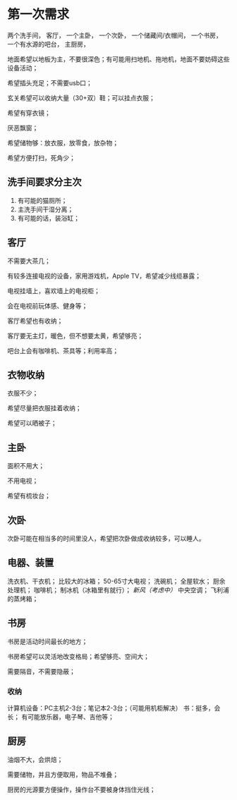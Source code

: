 # 第一次需求

两个洗手间，
客厅，
一个主卧，
一个次卧，
一个储藏间/衣帽间，
一个书房，
一个有水源的吧台，
主厨房，

地面希望以地板为主，不要很深色；有可能用扫地机、拖地机，地面不要妨碍这些设备活动；

希望插头充足；不需要usb口；

玄关希望可以收纳大量（30+双）鞋；可以挂点衣服；

希望有穿衣镜；

厌恶飘窗；

希望储物够：放衣服，放零食，放杂物；

希望方便打扫，死角少；

## 洗手间要求分主次

1. 有可能的猫厕所；
2. 主洗手间干湿分离；
3. 有可能的话，装浴缸；

## 客厅

不需要大茶几；

有较多连接电视的设备，家用游戏机，Apple TV，希望减少线缆暴露；

电视挂墙上，喜欢墙上的电视柜；

会在电视前玩体感、健身等；

客厅希望也有收纳；

客厅要无主灯，暖色，但不想要太黄，希望够亮；

吧台上会有咖啡机、茶具等；利用率高；

## 衣物收纳

衣服不少；

希望尽量把衣服挂着收纳；

希望可以晒被子；

## 主卧

面积不用大；

不用电视；

希望有梳妆台；

## 次卧

次卧可能在相当多的时间里没人，希望把次卧做成收纳较多，可以睡人。

## 电器、装置

洗衣机、干衣机；
比较大的冰箱；
50-65寸大电视；
洗碗机；
全屋软水；
厨余处理机；
咖啡机；
制冰机（冰箱里有就行）；
*新风（考虑中）*
中央空调；
飞利浦的蒸烤箱；

## 书房

书房是活动时间最长的地方；

书房希望可以灵活地改变格局；希望够亮、空间大；

需要隔音，不需要隐蔽；

### 收纳

计算机设备：PC主机2-3台；笔记本2-3台；（可能用机柜解决）
书：挺多，会长；
有可能放乐器，电子琴、吉他等；

## 厨房

油烟不大，会烘焙；

需要储物，并且方便取用，物品不堆叠；

厨房的光源要方便操作，操作台不要被身体挡住光线；

